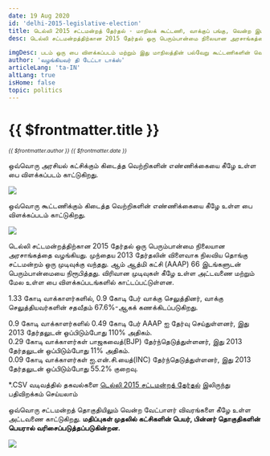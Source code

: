 ```yaml
---
date: 19 Aug 2020
id: 'delhi-2015-legislative-election'
title: டெல்லி 2015 சட்டமன்றத் தேர்தல் - மாநிலக் கூட்டணி, வாக்குப் பங்கு, வென்ற இடங்கள் மற்றும் முக்கிய நிகழ்வுகள்.
desc: டெல்லி சட்டமன்றத்திற்கான 2015 தேர்தல் ஒரு பெரும்பான்மை நிலையான அரசாங்கத்தை வழங்கியது. முந்தைய 2013 தேர்தலின் விளைவாக நிலவிய தொங்கு சட்டமன்றம் ஒரு முடிவுக்கு வந்தது. ஆம் ஆத்மி கட்சி (AAAP) 66 இடங்களுடன் பெரும்பான்மையை நிரூபித்தது. விரிவான முடிவுகள் கீழே உள்ள அட்டவணை மற்றும் மேல உள்ள பை  விளக்கப்படங்களில்

imgDesc: படம் ஒரு பை விளக்கப்படம் மற்றும் இது மாநிலத்தின் பல்வேறு கூட்டணிகளின் வெற்றிகளின் எண்ணிக்கையைக் காட்டுகிறது.
author: 'வழங்கியவர் தி டேட்டா டாக்ஸ்'
articleLang: 'ta-IN'
altLang: true
isHome: false
topic: politics
---
```


<altLang />

# {{ $frontmatter.title }}
<i style="font-size: 0.75em;"> {{ $frontmatter.author }} {{ $frontmatter.date }} </i>

ஒவ்வொரு அரசியல் கட்சிக்கும் கிடைத்த வெற்றிகளின் எண்ணிக்கையை கீழே உள்ள பை விளக்கப்படம் காட்டுகிறது.  

![](/img/politics/delhi-2015-legislative-election/dl-2015-election-1.png)

ஒவ்வொரு கூட்டணிக்கும் கிடைத்த வெற்றிகளின் எண்ணிக்கையை கீழே உள்ள பை விளக்கப்படம் காட்டுகிறது.  

![](/img/politics/delhi-2015-legislative-election/dl-2015-election-2.png)

டெல்லி சட்டமன்றத்திற்கான 2015 தேர்தல் ஒரு பெரும்பான்மை நிலையான அரசாங்கத்தை வழங்கியது. முந்தைய 2013 தேர்தலின் விளைவாக நிலவிய தொங்கு சட்டமன்றம் ஒரு முடிவுக்கு வந்தது. ஆம் ஆத்மி கட்சி (AAAP) 66 இடங்களுடன் பெரும்பான்மையை நிரூபித்தது. விரிவான முடிவுகள் கீழே உள்ள அட்டவணை மற்றும் மேல உள்ள பை  விளக்கப்படங்களில் காட்டப்பட்டுள்ளன.  

1.33 கோடி வாக்காளர்களில், 0.9 கோடி பேர் வாக்கு செலுத்தினர், வாக்கு செலுத்தியவர்களின் சதவீதம் 67.6%-ஆகக் கணக்கிடப்படுகிறது.    

0.9 கோடி வாக்காளர்களில் 0.49 கோடி பேர் AAAP ஐ தேர்வு செய்துள்ளனர், இது 2013 தேர்தலுடன் ஒப்பிடும்போது 110% அதிகம்.  
0.29 கோடி வாக்காளர்கள் பாஜகவைத்(BJP) தேர்ந்தெடுத்துள்ளனர், இது 2013 தேர்தலுடன் ஒப்பிடும்போது 11% அதிகம்.  
0.09 கோடி வாக்காளர்கள் ஐ.என்.சி.யைத்(INC) தேர்ந்தெடுத்துள்ளனர், இது 2013 தேர்தலுடன் ஒப்பிடும்போது 55.2% குறைவு.  

\*.CSV வடிவத்தில் தகவல்களை [டெல்லி 2015 சட்டமன்றத் தேர்தல்](https://thedatatalks.in/datas/politics/delhi-2015-legislative-election.csv) இலிருந்து பதிவிறக்கம் செய்யலாம்

ஒவ்வொரு சட்டமன்றத் தொகுதியிலும் வென்ற வேட்பாளர் விவரங்களை கீழே உள்ள அட்டவணை காட்டுகிறது.
**மதிப்புகள் முதலில் கட்சிகளின் பெயர், பின்னர் தொகுதிகளின் பெயரால் வரிசைப்படுத்தப்படுகின்றன.**

![](/img/politics/delhi-2015-legislative-election/dl-2015-election-3.png)


<style>

</style>